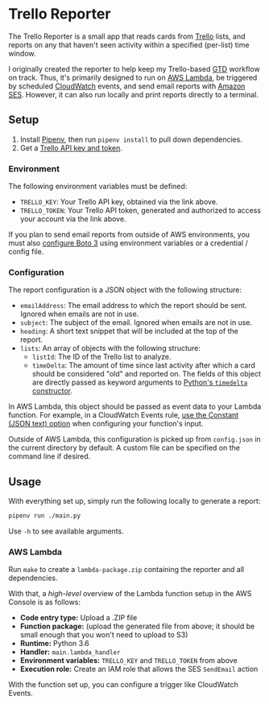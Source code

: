 # Trello Reporter

The Trello Reporter is a small app that reads cards from [Trello] lists, and
reports on any that haven't seen activity within a specified (per-list) time
window.

I originally created the reporter to help keep my Trello-based [GTD] workflow
on track. Thus, it's primarily designed to run on [AWS Lambda], be triggered by
scheduled [CloudWatch] events, and send email reports with [Amazon SES].
However, it can also run locally and print reports directly to a terminal.

[Trello]: https://trello.com/
[GTD]: https://gettingthingsdone.com/
[AWS Lambda]: https://aws.amazon.com/lambda/
[CloudWatch]: https://aws.amazon.com/cloudwatch/
[Amazon SES]: https://aws.amazon.com/ses/

## Setup

1. Install [Pipenv](https://docs.pipenv.org/), then run `pipenv install` to
   pull down dependencies.
2. Get a [Trello API key and token](https://trello.com/app-key).

### Environment

The following environment variables must be defined:

* `TRELLO_KEY`: Your Trello API key, obtained via the link above.
* `TRELLO_TOKEN`: Your Trello API token, generated and authorized to access
  your account via the link above.

If you plan to send email reports from outside of AWS environments, you must
also [configure Boto 3][Boto 3] using environment variables or a credential /
config file.

[Boto 3]: https://boto3.readthedocs.io/en/latest/guide/configuration.html

### Configuration

The report configuration is a JSON object with the following structure:

* `emailAddress`: The email address to which the report should be sent. Ignored
  when emails are not in use.
* `subject`: The subject of the email. Ignored when emails are not in use.
* `heading`: A short text snippet that will be included at the top of the
  report.
* `lists`: An array of objects with the following structure:
  - `listId`: The ID of the Trello list to analyze.
  - `timeDelta`: The amount of time since last activity after which a card
    should be considered "old" and reported on. The fields of this object are
    directly passed as keyword arguments to [Python's `timedelta`
    constructor][timedelta].

In AWS Lambda, this object should be passed as event data to your Lambda
function. For example, in a CloudWatch Events rule, [use the Constant (JSON
text) option][CloudWatch setup] when configuring your function's input.

Outside of AWS Lambda, this configuration is picked up from `config.json` in
the current directory by default. A custom file can be specified on the command
line if desired.

[timedelta]: https://docs.python.org/3/library/datetime.html#datetime.timedelta
[CloudWatch setup]: https://aws.amazon.com/blogs/compute/simply-serverless-use-constant-values-in-cloudwatch-event-triggered-lambda-functions/

## Usage

With everything set up, simply run the following locally to generate a report:

```sh
pipenv run ./main.py
```

Use `-h` to see available arguments.

### AWS Lambda

Run `make` to create a `lambda-package.zip` containing the reporter and all
dependencies.

With that, a _high-level_ overview of the Lambda function setup in the AWS
Console is as follows:

* **Code entry type:** Upload a .ZIP file
* **Function package:** (upload the generated file from above; it should be
  small enough that you won't need to upload to S3)
* **Runtime:** Python 3.6
* **Handler:** `main.lambda_handler`
* **Environment variables:** `TRELLO_KEY` and `TRELLO_TOKEN` from above
* **Execution role:** Create an IAM role that allows the SES `SendEmail` action

With the function set up, you can configure a trigger like CloudWatch Events.

